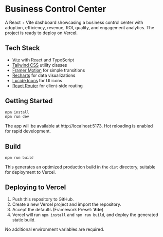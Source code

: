 # Business Control Center

A React + Vite dashboard showcasing a business control center with adoption, efficiency, revenue, ROI, quality, and engagement analytics. The project is ready to deploy on Vercel.

## Tech Stack

- [Vite](https://vitejs.dev/) with React and TypeScript
- [Tailwind CSS](https://tailwindcss.com/) utility classes
- [Framer Motion](https://www.framer.com/motion/) for simple transitions
- [Recharts](https://recharts.org/) for data visualizations
- [Lucide Icons](https://lucide.dev/) for UI icons
- [React Router](https://reactrouter.com/) for client-side routing

## Getting Started

```bash
npm install
npm run dev
```

The app will be available at http://localhost:5173. Hot reloading is enabled for rapid development.

## Build

```bash
npm run build
```

This generates an optimized production build in the `dist` directory, suitable for deployment to Vercel.

## Deploying to Vercel

1. Push this repository to GitHub.
2. Create a new Vercel project and import the repository.
3. Accept the defaults (Framework Preset: **Vite**).
4. Vercel will run `npm install` and `npm run build`, and deploy the generated static build.

No additional environment variables are required.
